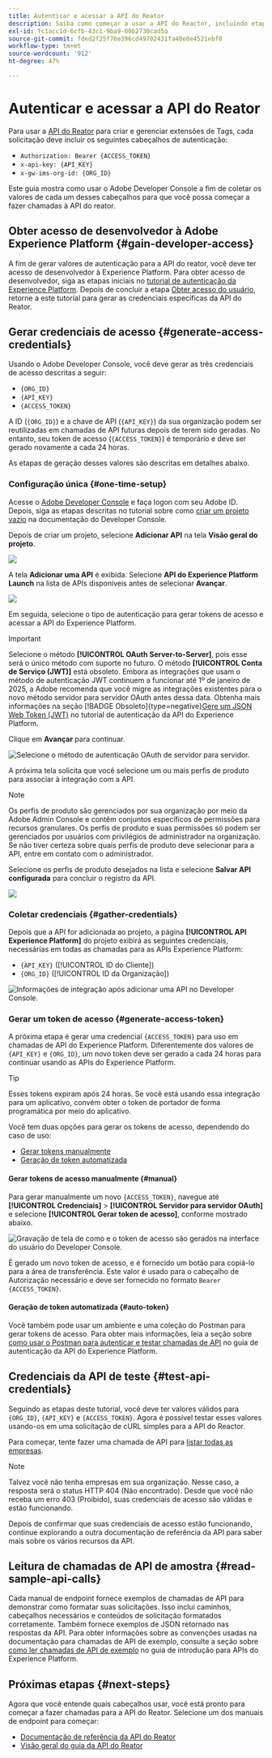 ```yaml
---
title: Autenticar e acessar a API do Reator
description: Saiba como começar a usar a API do Reactor, incluindo etapas para gerar as credenciais de acesso necessárias.
exl-id: fc1acc1d-6cfb-43c1-9ba9-00b2730cad5a
source-git-commit: fded2f25f76e396cd49702431fa40e8e4521ebf8
workflow-type: tm+mt
source-wordcount: '912'
ht-degree: 47%

---
```


# Autenticar e acessar a API do Reator

Para usar a [API do Reator](https://developer.adobe.com/experience-platform-apis/references/reactor/) para criar e gerenciar extensões de Tags, cada solicitação deve incluir os seguintes cabeçalhos de autenticação:

* `Authorization: Bearer {ACCESS_TOKEN}`
* `x-api-key: {API_KEY}`
* `x-gw-ims-org-id: {ORG_ID}`

Este guia mostra como usar o Adobe Developer Console a fim de coletar os valores de cada um desses cabeçalhos para que você possa começar a fazer chamadas à API do reator.

## Obter acesso de desenvolvedor à Adobe Experience Platform {#gain-developer-access}

A fim de gerar valores de autenticação para a API do reator, você deve ter acesso de desenvolvedor à Experience Platform. Para obter acesso de desenvolvedor, siga as etapas iniciais no [tutorial de autenticação da Experience Platform](/help/landing/api-authentication.md). Depois de concluir a etapa [Obter acesso do usuário](/help/landing/api-authentication.md#gain-user-access), retorne a este tutorial para gerar as credenciais específicas da API do Reator.

## Gerar credenciais de acesso {#generate-access-credentials}

Usando o Adobe Developer Console, você deve gerar as três credenciais de acesso descritas a seguir:

* `{ORG_ID}`
* `{API_KEY}`
* `{ACCESS_TOKEN}`

A ID (`{ORG_ID}`) e a chave de API (`{API_KEY}`) da sua organização podem ser reutilizadas em chamadas de API futuras depois de terem sido geradas. No entanto, seu token de acesso (`{ACCESS_TOKEN}`) é temporário e deve ser gerado novamente a cada 24 horas.

As etapas de geração desses valores são descritas em detalhes abaixo.

### Configuração única {#one-time-setup}

Acesse o [Adobe Developer Console](https://www.adobe.com/go/devs_console_ui) e faça logon com seu Adobe ID. Depois, siga as etapas descritas no tutorial sobre como [criar um projeto vazio](https://developer.adobe.com/developer-console/docs/guides/projects/projects-empty/) na documentação do Developer Console.

Depois de criar um projeto, selecione **Adicionar API** na tela **Visão geral do projeto**.

![](../images/api/getting-started/add-api-button.png)

A tela **Adicionar uma API** é exibida. Selecione **API do Experience Platform Launch** na lista de APIs disponíveis antes de selecionar **Avançar**.

![](../images/api/getting-started/add-launch-api.png)

Em seguida, selecione o tipo de autenticação para gerar tokens de acesso e acessar a API do Experience Platform.

>[!IMPORTANT]
>
>Selecione o método **[!UICONTROL OAuth Server-to-Server]**, pois esse será o único método com suporte no futuro. O método **[!UICONTROL Conta de Serviço (JWT)]** está obsoleto. Embora as integrações que usam o método de autenticação JWT continuem a funcionar até 1º de janeiro de 2025, a Adobe recomenda que você migre as integrações existentes para o novo método servidor para servidor OAuth antes dessa data. Obtenha mais informações na seção [!BADGE Obsoleto]{type=negative}[Gere um JSON Web Token (JWT)](/help/landing/api-authentication.md#jwt) no tutorial de autenticação da API do Experience Platform.

Clique em **Avançar** para continuar.

![Selecione o método de autenticação OAuth de servidor para servidor.](/help/tags/images/api/getting-started/oauth-authentication-method.png)

A próxima tela solicita que você selecione um ou mais perfis de produto para associar à integração com a API.

>[!NOTE]
>
>Os perfis de produto são gerenciados por sua organização por meio da Adobe Admin Console e contêm conjuntos específicos de permissões para recursos granulares. Os perfis de produto e suas permissões só podem ser gerenciados por usuários com privilégios de administrador na organização. Se não tiver certeza sobre quais perfis de produto deve selecionar para a API, entre em contato com o administrador.

Selecione os perfis de produto desejados na lista e selecione **Salvar API configurada** para concluir o registro da API.

![](../images/api/getting-started/select-product-profile.png)

### Coletar credenciais {#gather-credentials}

Depois que a API for adicionada ao projeto, a página **[!UICONTROL API Experience Platform]** do projeto exibirá as seguintes credenciais, necessárias em todas as chamadas para as APIs Experience Platform:

* `{API_KEY}` ([!UICONTROL ID do Cliente])
* `{ORG_ID}` ([!UICONTROL ID da Organização])

![Informações de integração após adicionar uma API no Developer Console.](/help/tags/images/api/getting-started/api-integration-information.png)

### Gerar um token de acesso {#generate-access-token}

A próxima etapa é gerar uma credencial `{ACCESS_TOKEN}` para uso em chamadas de API do Experience Platform. Diferentemente dos valores de `{API_KEY}` e `{ORG_ID}`, um novo token deve ser gerado a cada 24 horas para continuar usando as APIs do Experience Platform.

>[!TIP]
>
>Esses tokens expiram após 24 horas. Se você está usando essa integração para um aplicativo, convém obter o token de portador de forma programática por meio do aplicativo.

Você tem duas opções para gerar os tokens de acesso, dependendo do caso de uso:

* [Gerar tokens manualmente](#manual)
* [Geração de token automatizada](#auto-token)

#### Gerar tokens de acesso manualmente {#manual}

Para gerar manualmente um novo `{ACCESS_TOKEN}`, navegue até **[!UICONTROL Credenciais]** > **[!UICONTROL Servidor para servidor OAuth]** e selecione **[!UICONTROL Gerar token de acesso]**, conforme mostrado abaixo.

![Gravação de tela de como e o token de acesso são gerados na interface do usuário do Developer Console.](/help/tags/images/api/getting-started/generate-access-token.gif)

É gerado um novo token de acesso, e é fornecido um botão para copiá-lo para a área de transferência. Este valor é usado para o cabeçalho de Autorização necessário e deve ser fornecido no formato `Bearer {ACCESS_TOKEN}`.

#### Geração de token automatizada {#auto-token}

Você também pode usar um ambiente e uma coleção do Postman para gerar tokens de acesso. Para obter mais informações, leia a seção sobre [como usar o Postman para autenticar e testar chamadas de API](/help/landing/api-authentication.md#use-postman) no guia de autenticação da API do Experience Platform.

## Credenciais da API de teste {#test-api-credentials}

Seguindo as etapas deste tutorial, você deve ter valores válidos para `{ORG_ID}`, `{API_KEY}` e `{ACCESS_TOKEN}`. Agora é possível testar esses valores usando-os em uma solicitação de cURL simples para a API do Reactor.

Para começar, tente fazer uma chamada de API para [listar todas as empresas](./endpoints/companies.md#list).

>[!NOTE]
>
>Talvez você não tenha empresas em sua organização. Nesse caso, a resposta será o status HTTP 404 (Não encontrado). Desde que você não receba um erro 403 (Proibido), suas credenciais de acesso são válidas e estão funcionando.

Depois de confirmar que suas credenciais de acesso estão funcionando, continue explorando a outra documentação de referência da API para saber mais sobre os vários recursos da API.

## Leitura de chamadas de API de amostra {#read-sample-api-calls}

Cada manual de endpoint fornece exemplos de chamadas de API para demonstrar como formatar suas solicitações. Isso inclui caminhos, cabeçalhos necessários e conteúdos de solicitação formatados corretamente. Também fornece exemplos de JSON retornado nas respostas da API. Para obter informações sobre as convenções usadas na documentação para chamadas de API de exemplo, consulte a seção sobre [como ler chamadas de API de exemplo](../../landing/api-guide.md#sample-api) no guia de introdução para APIs do Experience Platform.

## Próximas etapas {#next-steps}

Agora que você entende quais cabeçalhos usar, você está pronto para começar a fazer chamadas para a API do Reator. Selecione um dos manuais de endpoint para começar:

* [Documentação de referência da API do Reator](https://developer.adobe.com/experience-platform-apis/references/reactor/)
* [Visão geral do guia da API do Reator](/help/tags/api/overview.md)
